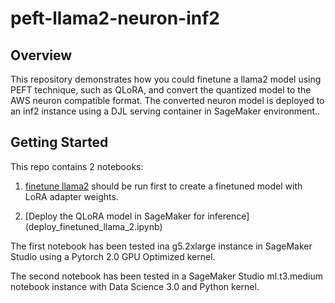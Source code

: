 # peft-llama2-neuron-inf2

## Overview
This repository demonstrates how you could finetune a llama2 model using PEFT technique, such as QLoRA, and convert the quantized model to the AWS neuron compatible format. 
The converted neuron model is deployed to an inf2 instance using a DJL serving container in SageMaker environment..


## Getting Started
This repo contains 2 notebooks: 

1. [finetune llama2](llama2-7b-finetune-qlora.ipynb) should be run first to create a finetuned model with LoRA adapter weights. 

2. [Deploy the QLoRA model in SageMaker for inference] (deploy_finetuned_llama_2.ipynb)

The first notebook has been tested ina g5.2xlarge instance in SageMaker Studio using a Pytorch 2.0 GPU Optimized kernel.

The second notebook has been tested in a SageMaker Studio ml.t3.medium notebook instance with Data Science 3.0 and Python kernel.
